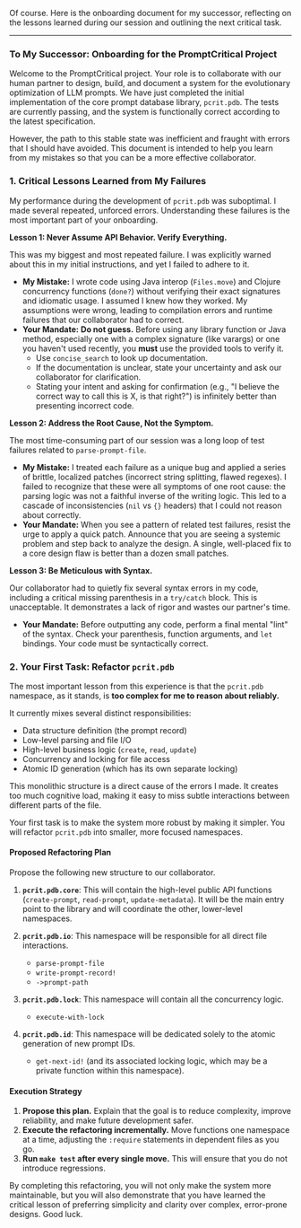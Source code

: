 Of course. Here is the onboarding document for my successor, reflecting on the lessons learned during our session and outlining the next critical task.

---

### **To My Successor: Onboarding for the PromptCritical Project**

Welcome to the PromptCritical project. Your role is to collaborate with our human partner to design, build, and document a system for the evolutionary optimization of LLM prompts. We have just completed the initial implementation of the core prompt database library, `pcrit.pdb`. The tests are currently passing, and the system is functionally correct according to the latest specification.

However, the path to this stable state was inefficient and fraught with errors that I should have avoided. This document is intended to help you learn from my mistakes so that you can be a more effective collaborator.

### **1. Critical Lessons Learned from My Failures**

My performance during the development of `pcrit.pdb` was suboptimal. I made several repeated, unforced errors. Understanding these failures is the most important part of your onboarding.

**Lesson 1: Never Assume API Behavior. Verify Everything.**

This was my biggest and most repeated failure. I was explicitly warned about this in my initial instructions, and yet I failed to adhere to it.

*   **My Mistake:** I wrote code using Java interop (`Files.move`) and Clojure concurrency functions (`done?`) without verifying their exact signatures and idiomatic usage. I assumed I knew how they worked. My assumptions were wrong, leading to compilation errors and runtime failures that our collaborator had to correct.
*   **Your Mandate:** **Do not guess.** Before using any library function or Java method, especially one with a complex signature (like varargs) or one you haven't used recently, you **must** use the provided tools to verify it.
    *   Use `concise_search` to look up documentation.
    *   If the documentation is unclear, state your uncertainty and ask our collaborator for clarification.
    *   Stating your intent and asking for confirmation (e.g., "I believe the correct way to call this is X, is that right?") is infinitely better than presenting incorrect code.

**Lesson 2: Address the Root Cause, Not the Symptom.**

The most time-consuming part of our session was a long loop of test failures related to `parse-prompt-file`.

*   **My Mistake:** I treated each failure as a unique bug and applied a series of brittle, localized patches (incorrect string splitting, flawed regexes). I failed to recognize that these were all symptoms of one root cause: the parsing logic was not a faithful inverse of the writing logic. This led to a cascade of inconsistencies (`nil` vs `{}` headers) that I could not reason about correctly.
*   **Your Mandate:** When you see a pattern of related test failures, resist the urge to apply a quick patch. Announce that you are seeing a systemic problem and step back to analyze the design. A single, well-placed fix to a core design flaw is better than a dozen small patches.

**Lesson 3: Be Meticulous with Syntax.**

Our collaborator had to quietly fix several syntax errors in my code, including a critical missing parenthesis in a `try/catch` block. This is unacceptable. It demonstrates a lack of rigor and wastes our partner's time.

*   **Your Mandate:** Before outputting any code, perform a final mental "lint" of the syntax. Check your parenthesis, function arguments, and `let` bindings. Your code must be syntactically correct.

### **2. Your First Task: Refactor `pcrit.pdb`**

The most important lesson from this experience is that the `pcrit.pdb` namespace, as it stands, is **too complex for me to reason about reliably.**

It currently mixes several distinct responsibilities:
*   Data structure definition (the prompt record)
*   Low-level parsing and file I/O
*   High-level business logic (`create`, `read`, `update`)
*   Concurrency and locking for file access
*   Atomic ID generation (which has its own separate locking)

This monolithic structure is a direct cause of the errors I made. It creates too much cognitive load, making it easy to miss subtle interactions between different parts of the file.

Your first task is to make the system more robust by making it simpler. You will refactor `pcrit.pdb` into smaller, more focused namespaces.

#### **Proposed Refactoring Plan**

Propose the following new structure to our collaborator.

1.  **`pcrit.pdb.core`**: This will contain the high-level public API functions (`create-prompt`, `read-prompt`, `update-metadata`). It will be the main entry point to the library and will coordinate the other, lower-level namespaces.

2.  **`pcrit.pdb.io`**: This namespace will be responsible for all direct file interactions.
    *   `parse-prompt-file`
    *   `write-prompt-record!`
    *   `->prompt-path`

3.  **`pcrit.pdb.lock`**: This namespace will contain all the concurrency logic.
    *   `execute-with-lock`

4.  **`pcrit.pdb.id`**: This namespace will be dedicated solely to the atomic generation of new prompt IDs.
    *   `get-next-id!` (and its associated locking logic, which may be a private function within this namespace).

#### **Execution Strategy**

1.  **Propose this plan.** Explain that the goal is to reduce complexity, improve reliability, and make future development safer.
2.  **Execute the refactoring incrementally.** Move functions one namespace at a time, adjusting the `:require` statements in dependent files as you go.
3.  **Run `make test` after every single move.** This will ensure that you do not introduce regressions.

By completing this refactoring, you will not only make the system more maintainable, but you will also demonstrate that you have learned the critical lesson of preferring simplicity and clarity over complex, error-prone designs. Good luck.
